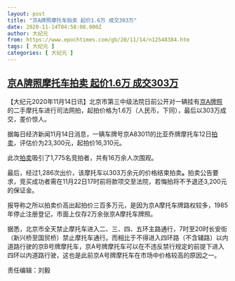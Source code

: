 ```yaml
---
layout: post
title: "京A牌照摩托车拍卖 起价1.6万 成交303万"
date: 2020-11-14T04:58:08.000Z
author: 大纪元
from: https://www.epochtimes.com/gb/20/11/14/n12548384.htm
tags: [ 大纪元 ]
categories: [ 大纪元 ]
---
```

<!--1605329888000-->
[京A牌照摩托车拍卖 起价1.6万 成交303万](https://www.epochtimes.com/gb/20/11/14/n12548384.htm)
------

<div>
<p>【大纪元2020年11月14日讯】北京市第三中级法院日前公开对一辆挂有<a href="https://www.epochtimes.com/gb/tag/%E4%BA%ACa%E7%89%8C%E7%85%A7.html">京A牌照</a>的二手摩托车进行司法网拍，起拍价格为1.6万（人民币，下同），最后以303万成交，差价惊人。</p><p>据每日经济新闻11月14日消息，一辆车牌号京A83011的比亚乔牌摩托车12日<a href="https://www.epochtimes.com/gb/tag/%E6%8B%8D%E5%8D%96.html">拍卖</a>，评估价为23,300元，起拍价16,310元。</p><p>此次<a href="https://www.epochtimes.com/gb/tag/%E6%8B%8D%E5%8D%96.html">拍卖</a>吸引了1,775名竞拍者，共有16万余人次围观。</p><p>最后，经过1,286次出价，该摩托车以303万余元的价格结束拍卖<strong>。</strong>拍卖公告要求，竞买成功者需在11月22日17时前将款项交至法院，若悔拍将不予退还3,200元的保证金。</p><p>报导称之所以拍卖价高出起拍价三百多万元，是因为京A摩托车牌路权较多，1985年停止注册登记，市面上仅存2万余张京A摩托车牌照。</p><p>据悉，北京市全天禁止摩托车进入二、三、四、五环主路通行，7时至20时长安街（新兴桥至国贸桥）禁止摩托车通行。而相比于不得进入四环路（不含辅路）以内道路行驶的京B号牌摩托车，京A号牌摩托车可以在不违反禁行规定的前提下进入四环以内道路行驶，这也是此前京A号牌摩托车在市场中价格较高的原因之一。</p><p>责任编辑：刘毅</p>
</div>
